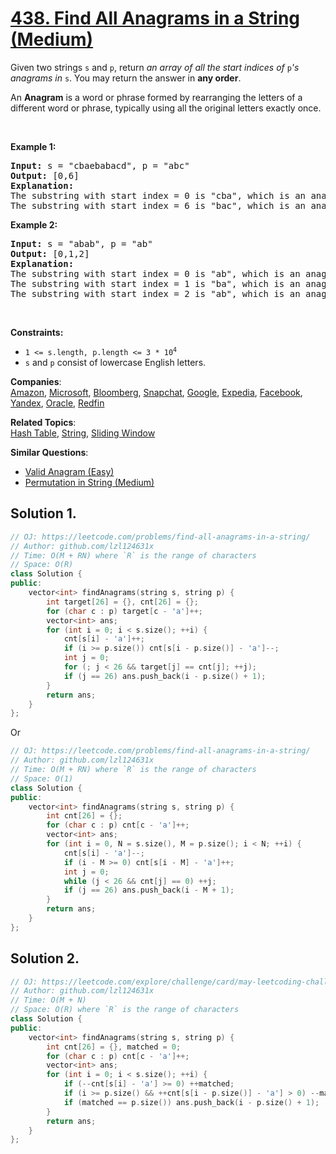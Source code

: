 # [438. Find All Anagrams in a String (Medium)](https://leetcode.com/problems/find-all-anagrams-in-a-string/)

<p>Given two strings <code>s</code> and <code>p</code>, return <em>an array of all the start indices of </em><code>p</code><em>'s anagrams in </em><code>s</code>. You may return the answer in <strong>any order</strong>.</p>

<p>An <strong>Anagram</strong> is a word or phrase formed by rearranging the letters of a different word or phrase, typically using all the original letters exactly once.</p>

<p>&nbsp;</p>
<p><strong>Example 1:</strong></p>

<pre><strong>Input:</strong> s = "cbaebabacd", p = "abc"
<strong>Output:</strong> [0,6]
<strong>Explanation:</strong>
The substring with start index = 0 is "cba", which is an anagram of "abc".
The substring with start index = 6 is "bac", which is an anagram of "abc".
</pre>

<p><strong>Example 2:</strong></p>

<pre><strong>Input:</strong> s = "abab", p = "ab"
<strong>Output:</strong> [0,1,2]
<strong>Explanation:</strong>
The substring with start index = 0 is "ab", which is an anagram of "ab".
The substring with start index = 1 is "ba", which is an anagram of "ab".
The substring with start index = 2 is "ab", which is an anagram of "ab".
</pre>

<p>&nbsp;</p>
<p><strong>Constraints:</strong></p>

<ul>
	<li><code>1 &lt;= s.length, p.length &lt;= 3 * 10<sup>4</sup></code></li>
	<li><code>s</code> and <code>p</code> consist of lowercase English letters.</li>
</ul>


**Companies**:  
[Amazon](https://leetcode.com/company/amazon), [Microsoft](https://leetcode.com/company/microsoft), [Bloomberg](https://leetcode.com/company/bloomberg), [Snapchat](https://leetcode.com/company/snapchat), [Google](https://leetcode.com/company/google), [Expedia](https://leetcode.com/company/expedia), [Facebook](https://leetcode.com/company/facebook), [Yandex](https://leetcode.com/company/yandex), [Oracle](https://leetcode.com/company/oracle), [Redfin](https://leetcode.com/company/redfin)

**Related Topics**:  
[Hash Table](https://leetcode.com/tag/hash-table/), [String](https://leetcode.com/tag/string/), [Sliding Window](https://leetcode.com/tag/sliding-window/)

**Similar Questions**:
* [Valid Anagram (Easy)](https://leetcode.com/problems/valid-anagram/)
* [Permutation in String (Medium)](https://leetcode.com/problems/permutation-in-string/)

## Solution 1.

```cpp
// OJ: https://leetcode.com/problems/find-all-anagrams-in-a-string/
// Author: github.com/lzl124631x
// Time: O(M + RN) where `R` is the range of characters
// Space: O(R)
class Solution {
public:
    vector<int> findAnagrams(string s, string p) {
        int target[26] = {}, cnt[26] = {};
        for (char c : p) target[c - 'a']++;
        vector<int> ans;
        for (int i = 0; i < s.size(); ++i) {
            cnt[s[i] - 'a']++;
            if (i >= p.size()) cnt[s[i - p.size()] - 'a']--;
            int j = 0;
            for (; j < 26 && target[j] == cnt[j]; ++j);
            if (j == 26) ans.push_back(i - p.size() + 1);
        }
        return ans;
    }
};
```

Or

```cpp
// OJ: https://leetcode.com/problems/find-all-anagrams-in-a-string/
// Author: github.com/lzl124631x
// Time: O(M + RN) where `R` is the range of characters
// Space: O(1)
class Solution {
public:
    vector<int> findAnagrams(string s, string p) {
        int cnt[26] = {};
        for (char c : p) cnt[c - 'a']++;
        vector<int> ans;
        for (int i = 0, N = s.size(), M = p.size(); i < N; ++i) {
            cnt[s[i] - 'a']--;
            if (i - M >= 0) cnt[s[i - M] - 'a']++;
            int j = 0;
            while (j < 26 && cnt[j] == 0) ++j;
            if (j == 26) ans.push_back(i - M + 1);
        }
        return ans;
    }
};
```

## Solution 2.

```cpp
// OJ: https://leetcode.com/explore/challenge/card/may-leetcoding-challenge/536/week-3-may-15th-may-21st/3332/
// Author: github.com/lzl124631x
// Time: O(M + N)
// Space: O(R) where `R` is the range of characters
class Solution {
public:
    vector<int> findAnagrams(string s, string p) {
        int cnt[26] = {}, matched = 0;
        for (char c : p) cnt[c - 'a']++;
        vector<int> ans;
        for (int i = 0; i < s.size(); ++i) {
            if (--cnt[s[i] - 'a'] >= 0) ++matched;
            if (i >= p.size() && ++cnt[s[i - p.size()] - 'a'] > 0) --matched;
            if (matched == p.size()) ans.push_back(i - p.size() + 1);
        }
        return ans;
    }
};
```
